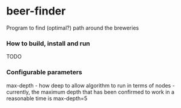 # beer-finder
Program to find (optimal?) path around the breweries

 
### How to build, install and run ###
TODO

### Configurable parameters ###
max-depth - how deep to allow algorithm to run in terms of nodes - currently, the maximum depth that has been confirmed to work in a reasonable time is max-depth=5
